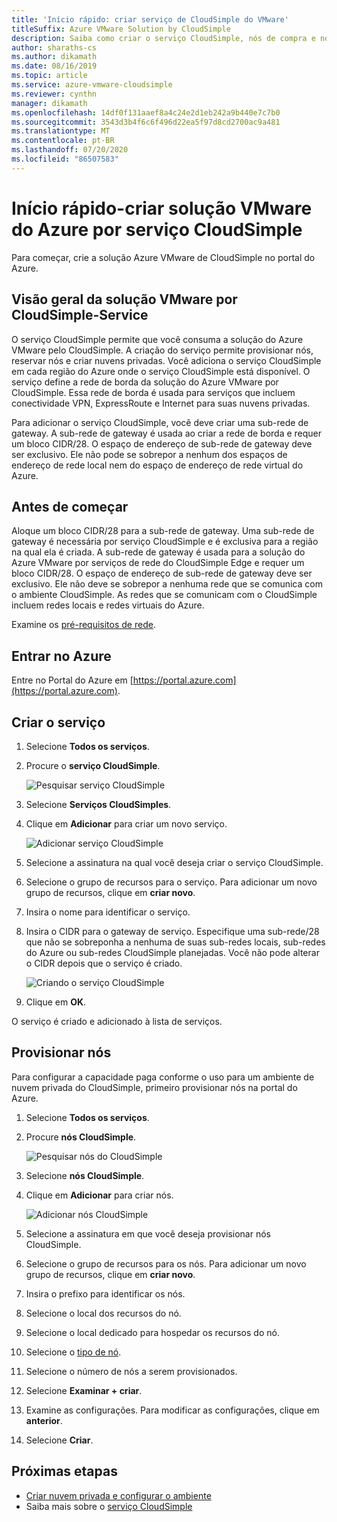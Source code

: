 ```yaml
---
title: 'Início rápido: criar serviço de CloudSimple do VMware'
titleSuffix: Azure VMware Solution by CloudSimple
description: Saiba como criar o serviço CloudSimple, nós de compra e nós de reserva
author: sharaths-cs
ms.author: dikamath
ms.date: 08/16/2019
ms.topic: article
ms.service: azure-vmware-cloudsimple
ms.reviewer: cynthn
manager: dikamath
ms.openlocfilehash: 14df0f131aaef8a4c24e2d1eb242a9b440e7c7b0
ms.sourcegitcommit: 3543d3b4f6c6f496d22ea5f97d8cd2700ac9a481
ms.translationtype: MT
ms.contentlocale: pt-BR
ms.lasthandoff: 07/20/2020
ms.locfileid: "86507583"
---
```

# <a name="quickstart---create-azure-vmware-solution-by-cloudsimple-service"></a>Início rápido-criar solução VMware do Azure por serviço CloudSimple

Para começar, crie a solução Azure VMware de CloudSimple no portal do Azure.

## <a name="vmware-solution-by-cloudsimple---service-overview"></a>Visão geral da solução VMware por CloudSimple-Service

O serviço CloudSimple permite que você consuma a solução do Azure VMware pelo CloudSimple.  A criação do serviço permite provisionar nós, reservar nós e criar nuvens privadas.  Você adiciona o serviço CloudSimple em cada região do Azure onde o serviço CloudSimple está disponível.  O serviço define a rede de borda da solução do Azure VMware por CloudSimple.  Essa rede de borda é usada para serviços que incluem conectividade VPN, ExpressRoute e Internet para suas nuvens privadas.

Para adicionar o serviço CloudSimple, você deve criar uma sub-rede de gateway. A sub-rede de gateway é usada ao criar a rede de borda e requer um bloco CIDR/28. O espaço de endereço de sub-rede de gateway deve ser exclusivo. Ele não pode se sobrepor a nenhum dos espaços de endereço de rede local nem do espaço de endereço de rede virtual do Azure.

## <a name="before-you-begin"></a>Antes de começar

Aloque um bloco CIDR/28 para a sub-rede de gateway.  Uma sub-rede de gateway é necessária por serviço CloudSimple e é exclusiva para a região na qual ela é criada. A sub-rede de gateway é usada para a solução do Azure VMware por serviços de rede do CloudSimple Edge e requer um bloco CIDR/28. O espaço de endereço de sub-rede de gateway deve ser exclusivo. Ele não deve se sobrepor a nenhuma rede que se comunica com o ambiente CloudSimple.  As redes que se comunicam com o CloudSimple incluem redes locais e redes virtuais do Azure.

Examine os [pré-requisitos de rede](cloudsimple-network-checklist.md). 

## <a name="sign-in-to-azure"></a>Entrar no Azure

Entre no Portal do Azure em [https://portal.azure.com](https://portal.azure.com).

## <a name="create-the-service"></a>Criar o serviço

1. Selecione **Todos os serviços**.
2. Procure o **serviço CloudSimple**.

    ![Pesquisar serviço CloudSimple](media/create-cloudsimple-service-search.png)

3. Selecione **Serviços CloudSimples**.
4. Clique em **Adicionar** para criar um novo serviço.

    ![Adicionar serviço CloudSimple](media/create-cloudsimple-service-add.png)

5. Selecione a assinatura na qual você deseja criar o serviço CloudSimple.
6. Selecione o grupo de recursos para o serviço. Para adicionar um novo grupo de recursos, clique em **criar novo**.
7. Insira o nome para identificar o serviço.
8. Insira o CIDR para o gateway de serviço. Especifique uma sub-rede/28 que não se sobreponha a nenhuma de suas sub-redes locais, sub-redes do Azure ou sub-redes CloudSimple planejadas. Você não pode alterar o CIDR depois que o serviço é criado.

    ![Criando o serviço CloudSimple](media/create-cloudsimple-service.png)

9. Clique em **OK**.

O serviço é criado e adicionado à lista de serviços.

## <a name="provision-nodes"></a>Provisionar nós

Para configurar a capacidade paga conforme o uso para um ambiente de nuvem privada do CloudSimple, primeiro provisionar nós na portal do Azure.

1. Selecione **Todos os serviços**.
2. Procure **nós CloudSimple**.

    ![Pesquisar nós do CloudSimple](media/create-cloudsimple-node-search.png)

3. Selecione **nós CloudSimple**.
4. Clique em **Adicionar** para criar nós.

    ![Adicionar nós CloudSimple](media/create-cloudsimple-node-add.png)

5. Selecione a assinatura em que você deseja provisionar nós CloudSimple.
6. Selecione o grupo de recursos para os nós. Para adicionar um novo grupo de recursos, clique em **criar novo**.
7. Insira o prefixo para identificar os nós.
8. Selecione o local dos recursos do nó.
9. Selecione o local dedicado para hospedar os recursos do nó.
10. Selecione o [tipo de nó](cloudsimple-node.md).
11. Selecione o número de nós a serem provisionados.
12. Selecione **Examinar + criar**.
13. Examine as configurações. Para modificar as configurações, clique em **anterior**.
14. Selecione **Criar**.

## <a name="next-steps"></a>Próximas etapas

* [Criar nuvem privada e configurar o ambiente](quickstart-create-private-cloud.md)
* Saiba mais sobre o [serviço CloudSimple](./cloudsimple-service.md)
